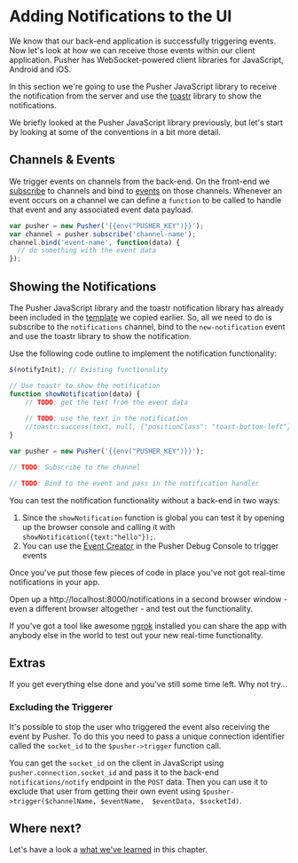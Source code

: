 # Adding Notifications to the UI

We know that our back-end application is successfully triggering events. Now let's look at how we can receive those events within our client application. Pusher has WebSocket-powered client libraries for JavaScript, Android and iOS.

In this section we're going to use the Pusher JavaScript library to receive the notification from the server and use the [toastr](https://github.com/CodeSeven/toastr) library to show the notifications. 

We briefly looked at the Pusher JavaScript library previously, but let's start by looking at some of the conventions in a bit more detail.

## Channels & Events

We trigger events on channels from the back-end. On the front-end we [subscribe](https://pusher.com/docs/client_api_guide/client_public_channels#subscribe) to channels and bind to [events](https://pusher.com/docs/client_api_guide/client_events) on those channels. Whenever an event occurs on a channel we can define a `function` to be called to handle that event and any associated event data payload.

```js
var pusher = new Pusher('{{env("PUSHER_KEY")}}');
var channel = pusher.subscribe('channel-name');
channel.bind('event-name', function(data) {
  // do something with the event data
});
```

## Showing the Notifications

The Pusher JavaScript library and the toastr notification library has already been included in the [template](../assets/laravel_app/notifiation.blade.php) we copied earlier. So, all we need to do is subscribe to the `notifications` channel, bind to the `new-notification` event and use the toastr library to show the notification.

<i class="fa fa-rocket fa-2"></i> Use the following code outline to implement the notification functionality:

```js
$(notifyInit); // Existing functionality

// Use toastr to show the notification
function showNotification(data) {
    // TODO: get the text from the event data
    
    // TODO: use the text in the notification
    //toastr.success(text, null, {"positionClass": "toast-bottom-left"});
}

var pusher = new Pusher('{{env("PUSHER_KEY")}}');

// TODO: Subscribe to the channel

// TODO: Bind to the event and pass in the notification handler
```

<div class="alert alert-info">
  <p>You can test the notification functionality without a back-end in two ways:</p>
  <ol>
    <li>Since the <code>showNotification</code> function is global you can test it by opening up the browser console and calling it with <code>showNotification({text:"hello"});</code>.</li>
    <li>You can use the <a href="https://pusher.com/docs/debugging#event_creator">Event Creator</a> in the Pusher Debug Console to trigger events</li>
  </ol>
</div>

Once you've put those few pieces of code in place you've not got real-time notifications in your app. 

<i class="fa fa-rocket fa-2"></i> Open up a http://localhost:8000/notifications in a second browser window - even a different browser altogether - and test out the functionality.

<div class="alert alert-info">
  If you've got a tool like awesome <a href="https://ngrok.com/">ngrok</a> installed you can share the app with anybody else in the world to test out your new real-time functionality.
</div>

## Extras

If you get everything else done and you've still some time left. Why not try...

### Excluding the Triggerer

It's possible to stop the user who triggered the event also receiving the event by Pusher. To do this you need to pass a unique connection identifier called the `socket_id` to the `$pusher->trigger` function call.

<i class="fa fa-rocket fa-2"></i> You can get the `socket_id` on the client in JavaScript using `pusher.connection.socket_id` and pass it to the back-end `notifications/notify` endpoint in the `POST` data. Then you can use it to exclude that user from getting their own event using `$pusher->trigger($channelName, $eventName,  $eventData, $socketId)`.

## Where next?

Let's have a look a [what we've learned](./learned.md) in this chapter.
